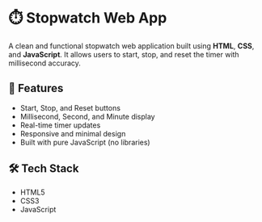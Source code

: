 # ⏱️ Stopwatch Web App

A clean and functional stopwatch web application built using **HTML**, **CSS**, and **JavaScript**. It allows users to start, stop, and reset the timer with millisecond accuracy.

## 🚀 Features

- Start, Stop, and Reset buttons
- Millisecond, Second, and Minute display
- Real-time timer updates
- Responsive and minimal design
- Built with pure JavaScript (no libraries)


## 🛠️ Tech Stack

- HTML5
- CSS3
- JavaScript 
